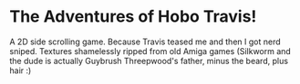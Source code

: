 The Adventures of Hobo Travis!
==============================

A 2D side scrolling game. Because Travis teased me and then I got nerd sniped.
Textures shamelessly ripped from old Amiga games (Silkworm and the dude is actually Guybrush Threepwood's father, minus the beard, plus hair :)
